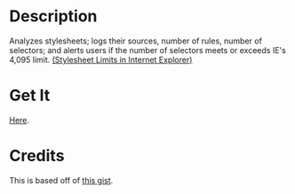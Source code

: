 # Description

Analyzes stylesheets; logs their sources, number of rules, number of selectors; and alerts users if the number of selectors meets or exceeds IE's 4,095 limit. [(Stylesheet Limits in Internet Explorer)](http://blogs.msdn.com/b/ieinternals/archive/2011/05/14/internet-explorer-stylesheet-rule-selector-import-sheet-limit-maximum.aspx)

# Get It

[Here](http://htmlpreview.github.io?https://raw.github.com/epicyclist/IE_selector_audit/master/bookmarker/bookmarker.html).

# Credits

This is based off of [this gist](https://gist.github.com/eltoob/4586719).
